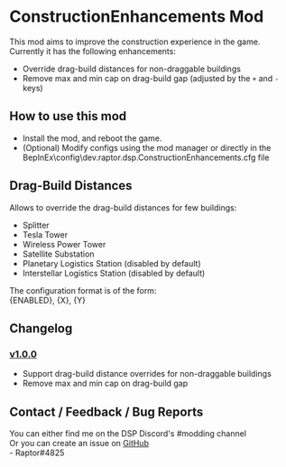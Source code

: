 # ConstructionEnhancements Mod

This mod aims to improve the construction experience in the game.  
Currently it has the following enhancements:
* Override drag-build distances for non-draggable buildings
* Remove max and min cap on drag-build gap (adjusted by the `+` and `-` keys)

## How to use this mod

* Install the mod, and reboot the game.
* (Optional) Modify configs using the mod manager or directly in the BepInEx\config\dev.raptor.dsp.ConstructionEnhancements.cfg file

## Drag-Build Distances

Allows to override the drag-build distances for few buildings:  
* Splitter
* Tesla Tower
* Wireless Power Tower
* Satellite Substation
* Planetary Logistics Station (disabled by default)
* Interstellar Logistics Station (disabled by default)

The configuration format is of the form:  
{ENABLED}, {X}, {Y}  

## Changelog

### [v1.0.0](https://dsp.thunderstore.io/package/Raptor/ConstructionEnhancements/1.0.0/)
* Support drag-build distance overrides for non-draggable buildings
* Remove max and min cap on drag-build gap


## Contact / Feedback / Bug Reports

You can either find me on the DSP Discord's #modding channel  
Or you can create an issue on [GitHub](https://github.com/Velociraptor115/DSPMods)  
\- Raptor#4825